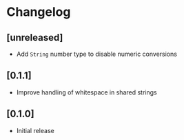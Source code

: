 # Changelog

## [unreleased]

- Add `String` number type to disable numeric conversions

## [0.1.1]

- Improve handling of whitespace in shared strings

## [0.1.0]

- Initial release
